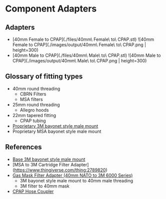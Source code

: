 # Component Adapters


## Adapters

* [40mm Female to CPAP](./files/40mm\ Female\ to\ CPAP.stl) 
	![40mm Female to CPAP](./images/output/40mm\ Female\ to\ CPAP.png | height=300)
* [40mm Male to CPAP](./files/40mm\ Male\ to\ CPAP.stl)
	![40mm Male to CPAP](./images/output/40mm\ Male\ to\ CPAP.png | height=300) 



## Glossary of fitting types

* 40mm round threading
	* CBRN Filters
	* MSA filters
* 25mm round threading
	* Allegro hoods
* 22mm tapered fitting
	* CPAP tubing
* [Proprietary 3M bayonet style male mount](https://pittsburghsprayequip.com/products/3m-bayonet-assembly-ff-400-08-10-cs)
* Proprietary MSA bayonet style male mount


## References

* [Base 3M bayonet style male mount](https://www.thingiverse.com/thing:182044)
* [MSA to 3M Cartridge Filter Adapter] (https://www.thingiverse.com/thing:2789820)
* [Gas Mask Filter Adapter (40mm NATO to 3M 6000 Series)](https://www.thingiverse.com/thing:2796484)
	* 3M bayonet style male mount to 40mm male threading
	* 3M filter to 40mm mask
* [CPAP Hose Coupler](https://www.thingiverse.com/thing:126749)
